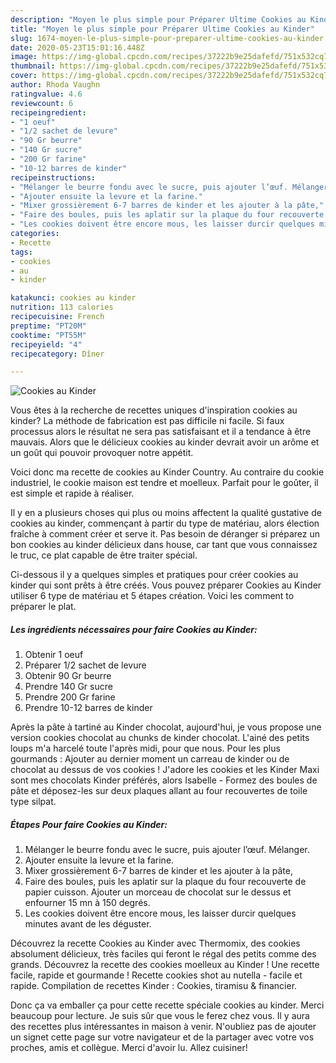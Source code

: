 ```yaml
---
description: "Moyen le plus simple pour Préparer Ultime Cookies au Kinder"
title: "Moyen le plus simple pour Préparer Ultime Cookies au Kinder"
slug: 1674-moyen-le-plus-simple-pour-preparer-ultime-cookies-au-kinder
date: 2020-05-23T15:01:16.448Z
image: https://img-global.cpcdn.com/recipes/37222b9e25dafefd/751x532cq70/cookies-au-kinder-photo-principale-de-la-recette.jpg
thumbnail: https://img-global.cpcdn.com/recipes/37222b9e25dafefd/751x532cq70/cookies-au-kinder-photo-principale-de-la-recette.jpg
cover: https://img-global.cpcdn.com/recipes/37222b9e25dafefd/751x532cq70/cookies-au-kinder-photo-principale-de-la-recette.jpg
author: Rhoda Vaughn
ratingvalue: 4.6
reviewcount: 6
recipeingredient:
- "1 oeuf"
- "1/2 sachet de levure"
- "90 Gr beurre"
- "140 Gr sucre"
- "200 Gr farine"
- "10-12 barres de kinder"
recipeinstructions:
- "Mélanger le beurre fondu avec le sucre, puis ajouter l’œuf. Mélanger."
- "Ajouter ensuite la levure et la farine."
- "Mixer grossièrement 6-7 barres de kinder et les ajouter à la pâte,"
- "Faire des boules, puis les aplatir sur la plaque du four recouverte de papier cuisson. Ajouter un morceau de chocolat sur le dessus et enfourner 15 mn à 150 degrés."
- "Les cookies doivent être encore mous, les laisser durcir quelques minutes avant de les déguster."
categories:
- Recette
tags:
- cookies
- au
- kinder

katakunci: cookies au kinder 
nutrition: 113 calories
recipecuisine: French
preptime: "PT20M"
cooktime: "PT55M"
recipeyield: "4"
recipecategory: Dîner

---
```



![Cookies au Kinder](https://img-global.cpcdn.com/recipes/37222b9e25dafefd/751x532cq70/cookies-au-kinder-photo-principale-de-la-recette.jpg)

Vous êtes à la recherche de recettes uniques d'inspiration cookies au kinder? La méthode de fabrication est pas difficile ni facile. Si faux processus alors le résultat ne sera pas satisfaisant et il a tendance à être mauvais. Alors que le délicieux cookies au kinder devrait avoir un arôme et un goût qui pouvoir provoquer notre appétit.

Voici donc ma recette de cookies au Kinder Country. Au contraire du cookie industriel, le cookie maison est tendre et moelleux. Parfait pour le goûter, il est simple et rapide à réaliser.

Il y en a plusieurs choses qui plus ou moins affectent la qualité gustative de cookies au kinder, commençant à partir du type de matériau, alors élection fraîche à comment créer et serve it. Pas besoin de déranger si préparez un bon cookies au kinder délicieux dans house, car tant que vous connaissez le truc, ce plat capable de être traiter spécial.


Ci-dessous il y a quelques simples et pratiques pour créer cookies au kinder qui sont prêts à être créés. Vous pouvez préparer Cookies au Kinder utiliser 6 type de matériau et 5 étapes création. Voici les comment to préparer le plat.

<!--inarticleads1-->

##### Les ingrédients nécessaires pour faire Cookies au Kinder:

1. Obtenir 1 oeuf
1. Préparer 1/2 sachet de levure
1. Obtenir 90 Gr beurre
1. Prendre 140 Gr sucre
1. Prendre 200 Gr farine
1. Prendre 10-12 barres de kinder


Après la pâte à tartiné au Kinder chocolat, aujourd&#39;hui, je vous propose une version cookies chocolat au chunks de kinder chocolat. L&#39;ainé des petits loups m&#39;a harcelé toute l&#39;après midi, pour que nous. Pour les plus gourmands : Ajouter au dernier moment un carreau de kinder ou de chocolat au dessus de vos cookies ! J&#39;adore les cookies et les Kinder Maxi sont mes chocolats Kinder préférés, alors Isabelle - Formez des boules de pâte et déposez-les sur deux plaques allant au four recouvertes de toile type silpat. 

<!--inarticleads2-->

##### Étapes Pour faire Cookies au Kinder:

1. Mélanger le beurre fondu avec le sucre, puis ajouter l’œuf. Mélanger.
1. Ajouter ensuite la levure et la farine.
1. Mixer grossièrement 6-7 barres de kinder et les ajouter à la pâte,
1. Faire des boules, puis les aplatir sur la plaque du four recouverte de papier cuisson. Ajouter un morceau de chocolat sur le dessus et enfourner 15 mn à 150 degrés.
1. Les cookies doivent être encore mous, les laisser durcir quelques minutes avant de les déguster.


Découvrez la recette Cookies au Kinder avec Thermomix, des cookies absolument délicieux, très faciles qui feront le régal des petits comme des grands. Découvrez la recette des cookies moelleux au Kinder ! Une recette facile, rapide et gourmande ! Recette cookies shot au nutella - facile et rapide. Compilation de recettes Kinder : Cookies, tiramisu &amp; financier. 


Donc ça va emballer ça pour cette recette spéciale cookies au kinder. Merci beaucoup pour lecture. Je suis sûr que vous le ferez chez vous. Il y aura des recettes plus  intéressantes in maison à venir. N'oubliez pas de ajouter un signet cette page sur votre navigateur et de la partager avec votre vos proches, amis et collègue. Merci d'avoir lu. Allez cuisiner!
